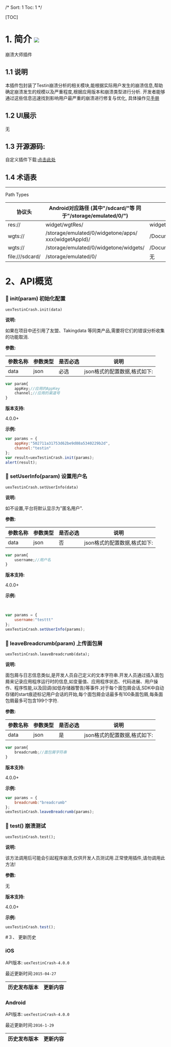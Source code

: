 /*
Sort: 1
Toc: 1
*/

[TOC]

# 1. 简介 [![](http://appcan-download.oss-cn-beijing.aliyuncs.com/%E5%85%AC%E6%B5%8B%2Fgf.png)]()<ignore>
崩溃大师插件

## 1.1 说明<ignore>
本插件包封装了Testin崩溃分析的相关模块,能根据实际用户发生的崩溃信息,帮助确定崩溃发生的规模以及严重程度,根据应用版本和崩溃类型进行分析.
开发者能够通过这些信息迅速找到影响用户最严重的崩溃进行修复与优化, 具体操作见[手册](http://newdocx.appcan.cn/newdocx/docx?type=1046_975 "手册")

## 1.2 UI展示<ignore>
无

## 1.3 开源源码:<ignore>
自定义插件下载:[点击此处](http://plugin.appcan.cn/details.html?id=407_index)  

## 1.4 术语表<ignore>

-----
Path Types

| 协议头             | Android对应路径 (其中"/sdcard/"等 同于"/storage/emulated/0/") | iOS对应路径                           |
| --------------- | ---------------------------------------- | --------------------------------- |
| res://          | widget/wgtRes/                           | widget/wgtRes                     |
| wgts://         | /storage/emulated/0/widgetone/apps/ xxx(widgetAppId)/ | /Documents/apps/xxx(widgetAppId)/ |
| wgts://         | /storage/emulated/0/widgetone/widgets/   | /Documents/widgets/               |
| file:///sdcard/ | /storage/emulated/0/                     | 无                                 |

# 2、API概览<ignore>

### 🍭 init(param) 初始化配置

`uexTestinCrash.init(data)`

**说明:**

如果在项目中还引用了友盟、Takingdata 等同类产品,需要将它们的错误分析收集的功能取消.

**参数:**

| 参数名称 | 参数类型 | 是否必选 | 说明                |
| ---- | ---- | ---- | ----------------- |
| data | json | 必选   | json格式的配置数据,格式如下: |

```javascript
var param{
	appKey;//应用的AppKey
	channel;//应用的渠道号
}
```

**版本支持:**


4.0.0+                  

**示例:**

```javascript
var params = {
	appKey:"502711a31753d62be9d08a5340229b2d",
	channel:"testin"
};
var result=uexTestinCrash.init(params);
alert(result);
```

### 🍭 setUserInfo(param) 设置用户名

`uexTestinCrash.setUserInfo(data)`

**说明:**

如不设置,平台将默认显示为"匿名用户".
​                 

**参数:**

| 参数名称 | 参数类型 | 是否必选 | 说明                |
| ---- | ---- | ---- | ----------------- |
| data | json | 否    | json格式的配置数据,格式如下: |

```javascript
var param{
	username;//用户名
}
```

**版本支持:**


4.0.0+                  

**示例:**

​     

```javascript
var params = {
	username:"testtt"
};
uexTestinCrash.setUserInfo(params);
```


### 🍭 leaveBreadcrumb(param) 上传面包屑

`uexTestinCrash.leaveBreadcrumb(data);`

**说明:**

面包屑与日志信息类似,是开发人员自己定义的文本字符串.开发人员通过插入面包屑来记录应用程序运行时的信息,如变量值、应用程序状态、代码进展、用户操作、程序性能,以及回调(如低存储器警告)等事件.对于每个面包屑会话,SDK中自动存储的start痕迹标记用户会话的开始,每个面包屑会话最多有100条面包屑,每条面包屑最多可包含199个字符.
​                 

**参数:**

| 参数名称 | 参数类型 | 是否必选 | 说明                |
| ---- | ---- | ---- | ----------------- |
| data | json | 是    | json格式的配置数据,格式如下: |

```javascript
var param{
	breadcrumb;//面包屑字符串
}
```

**版本支持:**


4.0.0+                 

**示例:**


```javascript
var params = {
	breadcrumb:"breadcrumb"
};
uexTestinCrash.leaveBreadcrumb(params);
```


### 🍭 test() 崩溃测试

`uexTestinCrash.test();`

**说明:**

该方法调用后可能会引起程序崩溃,仅供开发人员测试用.正常使用插件,请勿调用此方法!

**参数:**

无             

**版本支持:**

4.0.0+                 

**示例:**


```javascript
uexTestinCrash.test();
```


#３、 更新历史<ignore>

### iOS<ignore>

API版本: `uexTestinCrash-4.0.0`

最近更新时间:`2015-04-27`

| 历史发布版本 | 更新内容     |
| ------ | -------- |

### Android<ignore>

API版本: `uexTestinCrash-4.0.0`

最近更新时间:`2016-1-29`

| 历史发布版本 | 更新内容               |
| ------ | ------------------ |
